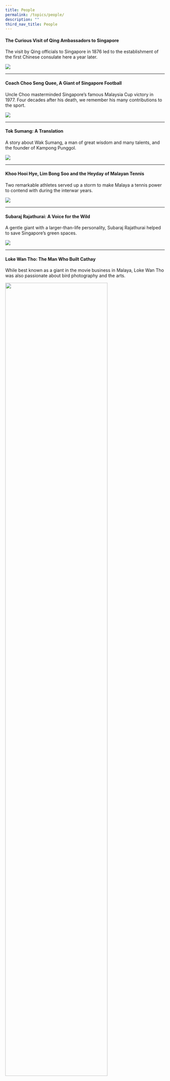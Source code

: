 ```yaml
---
title: People
permalink: /topics/people/
description: ""
third_nav_title: People
---
```

#### <a style="text-decoration: none; font-weight: bold;" href="/vol-19/issue-4/jan-mar-2024/qing-ambassadors-guo-song-tao/">The Curious Visit of Qing Ambassadors to Singapore</a>
The visit by Qing officials to Singapore in 1876 led to the establishment of the first Chinese consulate here a year later.

<img src="/images/Vol%2019%20Issue%204/1%20%20%20Qing%20Ambassadors/img_01_v3.png">
<hr>

#### <a style="text-decoration: none; font-weight: bold;" href="/vol-19/issue-3/oct-dec-2023/choo-seng-quee-football-coach/">Coach Choo Seng Quee, A Giant of Singapore Football</a>
Uncle Choo masterminded Singapore’s famous Malaysia Cup victory in 1977.  Four decades after his death, we remember his many contributions to the sport.

<img src="/images/Vol%2019%20Issue%203/7%20Coach%20Choo%20Seng%20Quee/a7spread.jpg">
<hr>

#### <a style="text-decoration: none; font-weight: bold;" href="/vol-19/issue-2/jul-sep-2023/tok-sumang-english/">Tok Sumang: A Translation</a>
A story about Wak Sumang, a man of great wisdom and many talents, and the founder of Kampong Punggol.

<img src="/images/Vol%2019%20Issue%202/Tok%20Sumang/tok%20sumang%20cover%20reduced.jpg">
<hr>







#### <a style="text-decoration: none; font-weight: bold;" href="/vol-19/issue-1/apr-jun-2023/tennis-history-singapore/">Khoo Hooi Hye, Lim Bong Soo and the Heyday of Malayan Tennis</a>
Two remarkable athletes served up a storm to make Malaya a tennis power to contend with during the interwar years.

<img src="/images/Vol%2019%20Issue%201/Tennis/image1-edit.png">
<hr>

#### <a style="text-decoration: none; font-weight: bold;" href="/vol-18/issue-4/jan-mar-2023/subaraj-rajathurai-nature/">Subaraj Rajathurai: A Voice for the Wild</a>

A gentle giant with a larger-than-life personality, Subaraj Rajathurai helped to save Singapore’s green spaces.

<img src="/images/Vol%2018%20Issue%204/Subaraj%20Rajathurai/Facing%20Page.jpg">  
<hr>

#### <a style="text-decoration: none; font-weight: bold;" href="/vol-18/issue-3/oct-dec-2022/loke-wan-tho-cathay-cinema/">Loke Wan Tho: The Man Who Built Cathay</a>
While best known as a giant in the movie business in Malaya, Loke Wan Tho was also passionate about bird photography and the arts.

<img style="width:80%;" src="/images/Vol%2018%20Issue%203/Loke%20Wan%20Tho/1_Loke%20Portrait.png">  
<hr>

#### <a style="text-decoration: none; font-weight: bold;" href="/vol-18/issue-2/jul-sep-2022/chao-tzee-cheng-forensic-pathologist">Giving a Voice to the Dead: Remembering Chao Tzee Cheng</a>
As a forensic pathologist, Chao Tzee Cheng helped bring murderers to justice. 
<hr>

#### <a style="text-decoration: none; font-weight: bold;" href="/vol-18/issue-1/apr-to-jun-2022/orang-seletar-changing-tides">The Orang Seletar: Rowing Across Changing Tides</a>
Singapore was once a home to the seafaring Orang Seletar who now reside in Johor Bahru. Ilya Katrinnada takes them on a tour around Singapore visiting Merlion Park, Sembawang Park and Lower Seletar Reservoir Park.

<img src="/images/Vol%2018%20Issue%201/Orang%20Seletar/orang_seletar_cover.png">
<hr>

#### <a style="text-decoration: none; font-weight: bold;" href="/vol-18/issue-1/apr-to-jun-2022/cinema-pioneer-tan-cheng-kee">Cinema Pioneer Tan Cheng Kee</a>
The Alhambra and Marlborough theatres were famous landmarks in pre-war Singapore. Barbara Quek looks at these cinemas, and the man behind the curtain.
<hr> 

#### <a style="text-decoration: none; font-weight: bold;" href="/vol-16/issue-4/jan-mar-2021/kunnuck">The Extraordinary Life of Kunnuck Mistree</a>
Indian convicts contributed much to the early infrastructural development of Singapore but their voices have rarely been heard. Vandana Aggarwal uncovers the story of one convict who made good.

<div style="background-image:url('https://biblioasia.nlb.gov.sg/images/Vol-16-issue-4/Kunnuck/TheExtraordinaryLifeOfKunnuck.jpg'); width:100%; height:270px; background-position:center;">&nbsp;</div>
<hr> 


#### <a style="text-decoration: none; font-weight: bold;" href="/vol-17/issue-1/apr-jun-2021/ishak-ahmad"> Ishak Ahmad and the Story of Malayan Waters </a>
As a senior officer in the Fisheries Department, Ishak Ahmad was instrumental in spurring the growth of the Malayan fishing industry. Anthony Medrano sheds light on his contributions. 
<hr> 

#### <a style="text-decoration: none; font-weight: bold;" href="/vol-16/issue-2/jul-sep-2020/raffles"> Stamford Raffles and the Two French Naturalists</a>
Danièle Weiler uncovers the work of two young French naturalists – Alfred Duvaucel and Pierre Médard Diard – who worked with Stamford Raffles between 1818 and 1820.
<hr> 


#### <a style="text-decoration: none; font-weight: bold;" href="/vol-16/issue-2/jul-sep-2020/sangnila">Sang Nila Utama: Separating Myth From Reality</a>
The Malay prince who founded Singapura in the 13th-century is a controversial figure – depending on which account of the Sejarah Melayu you read, says Derek Heng.
<hr> 

#### <a style="text-decoration: none; font-weight: bold;" href="/vol-16/issue-2/jul-sep-2020/plague">The Plague Fighter: Dr Wu Lien-Teh and His Work</a>
The Penang-born doctor helped eradicate the deadly Manchurian pneumonic plague of 1910 and pushed for the use of face masks to prevent its spread. Kevin Y.L. Tan documents his life and work.

<img style="width:100%;" src="/images/Vol-16-issue-2/plague/DrWuLienTeh.jpg">  
<hr> 

#### <a style="text-decoration: none; font-weight: bold;" href="/vol-16/issue-3/oct-dec-2020/karikal">Karikal Mahal: The Lost Palace of a Fallen Cattle King</a>
William L. Gibson uncovers the story behind the pair of grand buildings along Still Road South and their transformation over the last century.
<hr> 

#### <a style="text-decoration: none; font-weight: bold;" href="/vol-17/issue-2/jul-sep-2021/urangbanjar"> Urang Banjar: From South Kalimantan to Singapore</a>
Zinnurain Nasir and Nasri Shah shed light on the Banjar people, a small but significant sub-ethnic Malay community from Borneo.

<img style="width:100%;" src="/images/vol-17-issue-2/urangbanjar/BanjarMen.jpg">  
<hr> 

#### <a style="text-decoration: none; font-weight: bold;" href="/vol-16/issue-4/jan-mar-2021/raffles">Raffles Displaced</a>
Raffles, once widely admired and revered as the founder of Singapore, has been portrayed in a more complicated light in recent years, as Ng Yi-Sheng tells us.
<hr>

#### <a style="text-decoration: none; font-weight: bold;" href="/vol-16/issue-3/oct-dec-2020/tiger">The “Tiger” in Singapore: Georges Clemenceau’s Visit in 1920</a>
This year marks the 100th anniversary of the former French premier’s visit to Singapore.&nbsp;Lim Tin Seng has the details.
<hr>

#### <a style="text-decoration: none; font-weight: bold;" href="/vol-16/issue-1/apr-jun-2020/king">The King’s Chinese: The Life of Sir Song Ong Siang</a>
Song Ong Siang was the first local-born barrister and the first person in Malaya to receive a knighthood.&nbsp;Kevin Y.L. Tan recounts the extraordinary life of this Peranakan luminary.






<hr>